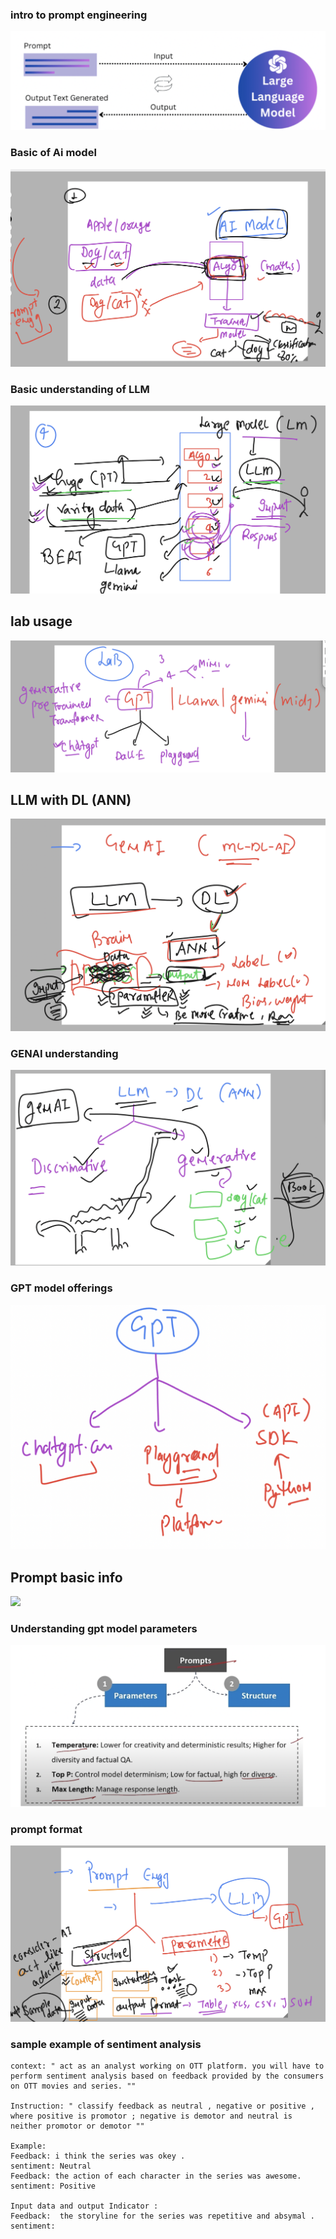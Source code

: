 ### intro to prompt engineering 

<img src="prompt1.png">

### Basic of Ai model 

<img src="ai1.png">

### Basic understanding of LLM 

<img src="llm1.png">

## lab usage 

<img src="lab1.png">

## LLM with DL (ANN)

<img src="dl1.png">

### GENAI understanding 

<img src="genain.png">


### GPT model offerings 

<img src="gptm1.png">

## Prompt basic info 

<img src="prompb1.png">

### Understanding gpt model parameters 

<img src="para.png">


### prompt format 

<img src="promptfm.png">

### sample example of sentiment analysis 

```
context: " act as an analyst working on OTT platform. you will have to perform sentiment analysis based on feedback provided by the consumers on OTT movies and series. ""

Instruction: " classify feedback as neutral , negative or positive , where positive is promotor ; negative is demotor and neutral is neither promotor or demotor ""

Example:  
Feedback: i think the series was okey .
sentiment: Neutral 
Feedback: the action of each character in the series was awesome.
sentiment: Positive 

Input data and output Indicator : 
Feedback:  the storyline for the series was repetitive and absymal . 
sentiment: 

```




